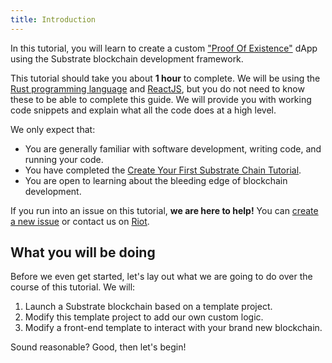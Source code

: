 ```yaml
---
title: Introduction
---
```


In this tutorial, you will learn to create a custom
["Proof Of Existence"](https://en.wikipedia.org/wiki/Proof_of_Existence) dApp using the Substrate
blockchain development framework.

This tutorial should take you about **1 hour** to complete. We will be using the
[Rust programming language](https://www.rust-lang.org/) and [ReactJS](https://reactjs.org/), but you
do not need to know these to be able to complete this guide. We will provide you with working code
snippets and explain what all the code does at a high level.

We only expect that:

- You are generally familiar with software development, writing code, and running your code.
- You have completed the
  [Create Your First Substrate Chain Tutorial](../create-your-first-substrate-chain).
- You are open to learning about the bleeding edge of blockchain development.

If you run into an issue on this tutorial, **we are here to help!** You can
[create a new issue](https://github.com/substrate-developer-hub/tutorials/issues/new) or contact us
on [Riot](https://riot.im/app/#/room/!HzySYSaIhtyWrwiwEV:matrix.org).

## What you will be doing

Before we even get started, let's lay out what we are going to do over the course of this tutorial.
We will:

1. Launch a Substrate blockchain based on a template project.
2. Modify this template project to add our own custom logic.
3. Modify a front-end template to interact with your brand new blockchain.

Sound reasonable? Good, then let's begin!
